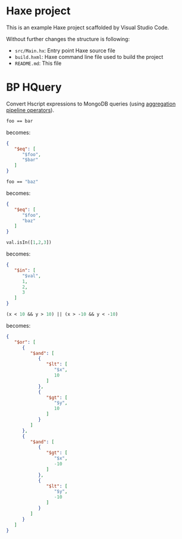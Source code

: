 # Haxe project

This is an example Haxe project scaffolded by Visual Studio Code.

Without further changes the structure is following:

 * `src/Main.hx`: Entry point Haxe source file
 * `build.hxml`: Haxe command line file used to build the project
 * `README.md`: This file

# BP HQuery

Convert Hscript expressions to MongoDB queries (using [aggregation pipeline operators](https://docs.mongodb.com/manual/reference/operator/aggregation/)).

```haxe
foo == bar
```
becomes:
```json
{
   "$eq": [
      "$foo",
      "$bar"
   ]
}
```

```haxe
foo == "baz"
```
becomes:
```json
{
   "$eq": [
      "$foo",
      "baz"
   ]
}
```


```haxe
val.isIn([1,2,3])
```
becomes:
```json
{
   "$in": [
      "$val",
      1,
      2,
      3
   ]
}
```
```haxe
(x < 10 && y > 10) || (x > -10 && y < -10)
```
becomes:
```json
{
   "$or": [
      {
         "$and": [
            {
               "$lt": [
                  "$x",
                  10
               ]
            },
            {
               "$gt": [
                  "$y",
                  10
               ]
            }
         ]
      },
      {
         "$and": [
            {
               "$gt": [
                  "$x",
                  -10
               ]
            },
            {
               "$lt": [
                  "$y",
                  -10
               ]
            }
         ]
      }
   ]
}
```